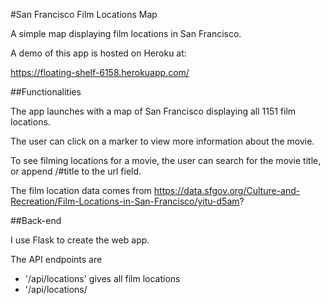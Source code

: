 #San Francisco Film Locations Map

A simple map displaying film locations in San Francisco.

A demo of this app is hosted on Heroku at:

https://floating-shelf-6158.herokuapp.com/

##Functionalities

The app launches with a map of San Francisco displaying all 1151 film locations.

The user can click on a marker to view more information about the movie.

To see filming locations for a movie, the user can search for the movie title, or append /#title to the url field.

The film location data comes from 
https://data.sfgov.org/Culture-and-Recreation/Film-Locations-in-San-Francisco/yitu-d5am?

##Back-end

I use Flask to create the web app.

The API endpoints are
- '/api/locations' gives all film locations
- '/api/locations/<title>' gives film locations for a single movie
- '/api/titles' gives a list of all movie titles in the dataset, this is used for the autocompletion search function

##Front-end

The front-end javascript framework is backbone.js. I use bootstrap.js for the layout and style.

Google Map API is used for geocoding the location information and creating the map. 
To avoid lags from the geocoder, I have retrieved the latitude/longitude information for all locations beforehand.

The autocompletion search functionality is implemented using typeahead.js and the bloodhound engine.


